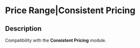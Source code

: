 # Price Range|Consistent Pricing

## Description
Compatibility with the **Consistent Pricing** module.
